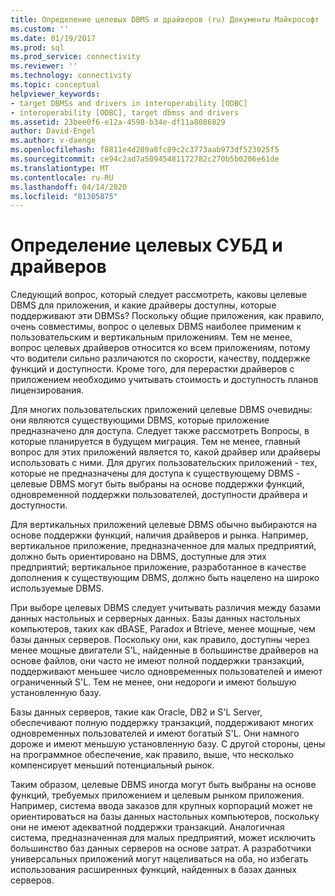 ```yaml
---
title: Определение целевых DBMS и драйверов (ru) Документы Майкрософт
ms.custom: ''
ms.date: 01/19/2017
ms.prod: sql
ms.prod_service: connectivity
ms.reviewer: ''
ms.technology: connectivity
ms.topic: conceptual
helpviewer_keywords:
- target DBMSs and drivers in interoperability [ODBC]
- interoperability [ODBC], target dbmss and drivers
ms.assetid: 23bee0f6-e12a-4598-b34e-df11a8086829
author: David-Engel
ms.author: v-daenge
ms.openlocfilehash: f8811e4d289a8fc89c2c3773aab973df523025f5
ms.sourcegitcommit: ce94c2ad7a50945481172782c270b5b0206e61de
ms.translationtype: MT
ms.contentlocale: ru-RU
ms.lasthandoff: 04/14/2020
ms.locfileid: "81305875"
---
```

# <a name="determining-the-target-dbmss-and-drivers"></a>Определение целевых СУБД и драйверов
Следующий вопрос, который следует рассмотреть, каковы целевые DBMS для приложения, и какие драйверы доступны, которые поддерживают эти DBMSs? Поскольку общие приложения, как правило, очень совместимы, вопрос о целевых DBMS наиболее применим к пользовательским и вертикальным приложениям. Тем не менее, вопрос целевых драйверов относится ко всем приложениям, потому что водители сильно различаются по скорости, качеству, поддержке функций и доступности. Кроме того, для перерастки драйверов с приложением необходимо учитывать стоимость и доступность планов лицензирования.  
  
 Для многих пользовательских приложений целевые DBMS очевидны: они являются существующими DBMS, которые приложение предназначено для доступа. Следует также рассмотреть Вопросы, в которые планируется в будущем миграция. Тем не менее, главный вопрос для этих приложений является то, какой драйвер или драйверы использовать с ними. Для других пользовательских приложений - тех, которые не предназначены для доступа к существующему DBMS - целевые DBMS могут быть выбраны на основе поддержки функций, одновременной поддержки пользователей, доступности драйвера и доступности.  
  
 Для вертикальных приложений целевые DBMS обычно выбираются на основе поддержки функций, наличия драйверов и рынка. Например, вертикальное приложение, предназначенное для малых предприятий, должно быть ориентировано на DBMS, доступные для этих предприятий; вертикальное приложение, разработанное в качестве дополнения к существующим DBMS, должно быть нацелено на широко используемые DBMS.  
  
 При выборе целевых DBMS следует учитывать различия между базами данных настольных и серверных данных. Базы данных настольных компьютеров, таких как dBASE, Paradox и Btrieve, менее мощные, чем базы данных серверов. Поскольку они, как правило, доступны через менее мощные двигатели S'L, найденные в большинстве драйверов на основе файлов, они часто не имеют полной поддержки транзакций, поддерживают меньшее число одновременных пользователей и имеют ограниченный S'L. Тем не менее, они недороги и имеют большую установленную базу.  
  
 Базы данных серверов, такие как Oracle, DB2 и S'L Server, обеспечивают полную поддержку транзакций, поддерживают многих одновременных пользователей и имеют богатый S'L. Они намного дороже и имеют меньшую установленную базу. С другой стороны, цены на программное обеспечение, как правило, выше, что несколько компенсирует меньший потенциальный рынок.  
  
 Таким образом, целевые DBMS иногда могут быть выбраны на основе функций, требуемых приложением и целевым рынком приложения. Например, система ввода заказов для крупных корпораций может не ориентироваться на базы данных настольных компьютеров, поскольку они не имеют адекватной поддержки транзакций. Аналогичная система, предназначенная для малых предприятий, может исключить большинство баз данных серверов на основе затрат. А разработчики универсальных приложений могут нацеливаться на оба, но избегать использования расширенных функций, найденных в базах данных серверов.
